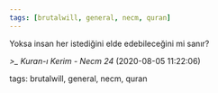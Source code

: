 ```yaml
---
tags: [brutalwill, general, necm, quran]
---
```


Yoksa insan her istediğini elde edebileceğini mi sanır?

*>_ Kuran-ı Kerim - Necm 24* (2020-08-05 11:22:06)

tags: brutalwill, general, necm, quran

